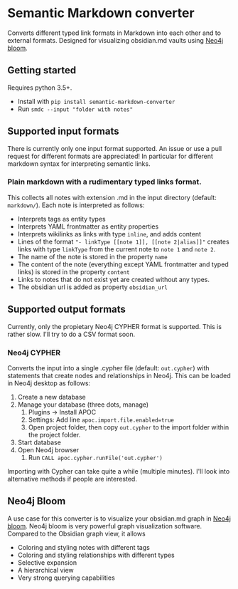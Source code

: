 # Semantic Markdown converter
 Converts different typed link formats in Markdown into each other and to external formats. Designed for visualizing obsidian.md vaults using [Neo4j bloom](https://neo4j.com/product/bloom/).

## Getting started
Requires python 3.5+. 

- Install with `pip install semantic-markdown-converter`
- Run `smdc --input "folder with notes"`

## Supported input formats
There is currently only one input format supported. An issue or use a pull request for different formats are appreciated! In particular for different markdown syntax for interpreting semantic links.
### Plain markdown with a rudimentary typed links format. 
This collects all notes with extension .md in the input directory (default: `markdown/`). Each note is interpreted as follows:
- Interprets tags as entity types
- Interprets YAML frontmatter as entity properties
- Interprets wikilinks as links with type `inline`, and adds content
- Lines of the format `"- linkType [[note 1]], [[note 2|alias]]"` creates links with type `linkType` from the current note to `note 1` and `note 2`.
- The name of the note is stored in the property `name`
- The content of the note (everything except YAML frontmatter and typed links) is stored in the property `content`
- Links to notes that do not exist yet are created without any types.
- The obsidian url is added as property `obsidian_url`


## Supported output formats
Currently, only the propietary Neo4j CYPHER format is supported. This is rather slow. I'll try to do a CSV format soon. 
### Neo4j CYPHER
Converts the input into a single .cypher file (default: `out.cypher`) with statements that create nodes and relationships in Neo4j. This can be loaded in Neo4j desktop as follows:
1. Create a new database
2. Manage your database (three dots, manage)
    1. Plugins -> Install APOC
    2. Settings: Add line `apoc.import.file.enabled=true`
    3. Open project folder, then copy `out.cypher` to the import folder within the project folder.
3. Start database
4. Open Neo4j browser
    1. Run `CALL apoc.cypher.runFile('out.cypher')`
    
Importing with Cypher can take quite a while (multiple minutes). I'll look into alternative methods if people are interested.

## Neo4j Bloom
A use case for this converter is to visualize your obsidian.md graph in [Neo4j bloom](https://neo4j.com/product/bloom/). Neo4j bloom is very powerful graph visualization software. 
Compared to the Obsidian graph view, it allows
- Coloring and styling notes with different tags
- Coloring and styling relationships with different types
- Selective expansion
- A hierarchical view
- Very strong querying capabilities
